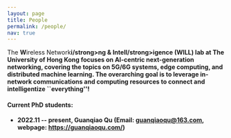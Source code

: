 ```yaml
---
layout: page
title: People
permalink: /people/
nav: true
---
```


The <strong>W</strong>ireless Network<strong>i/strong>ng & Inte<strong>ll/strong>igence (WILL) lab at The University of Hong Kong focuses on AI-centric next-generation networking, covering the topics on 5G/6G systems, edge computing, and distributed machine learning. The overarching goal is to leverage in-network communications and computing resources to connect and intelligentize ``everything''!

#### Current PhD students:

- 2022.11 -- present, Guanqiao Qu (Email: guanqiaoqu@163.com, webpage: https://guanqiaoqu.com/)

